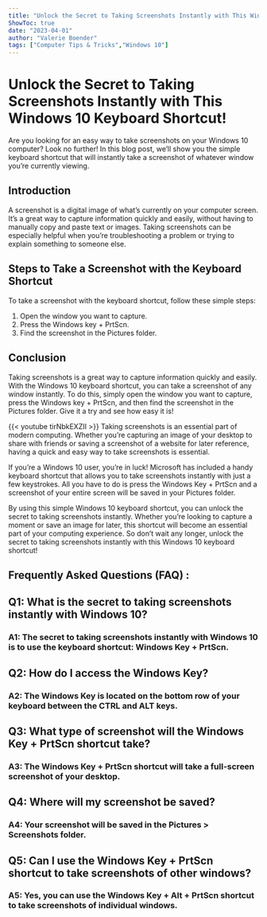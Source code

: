```yaml
---
title: "Unlock the Secret to Taking Screenshots Instantly with This Windows 10 Keyboard Shortcut!"
ShowToc: true 
date: "2023-04-01"
author: "Valerie Boender" 
tags: ["Computer Tips & Tricks","Windows 10"]
---
```

# Unlock the Secret to Taking Screenshots Instantly with This Windows 10 Keyboard Shortcut!

Are you looking for an easy way to take screenshots on your Windows 10 computer? Look no further! In this blog post, we’ll show you the simple keyboard shortcut that will instantly take a screenshot of whatever window you’re currently viewing.

## Introduction

A screenshot is a digital image of what’s currently on your computer screen. It’s a great way to capture information quickly and easily, without having to manually copy and paste text or images. Taking screenshots can be especially helpful when you’re troubleshooting a problem or trying to explain something to someone else.

## Steps to Take a Screenshot with the Keyboard Shortcut

To take a screenshot with the keyboard shortcut, follow these simple steps:

1. Open the window you want to capture.
2. Press the Windows key + PrtScn.
3. Find the screenshot in the Pictures folder.

## Conclusion

Taking screenshots is a great way to capture information quickly and easily. With the Windows 10 keyboard shortcut, you can take a screenshot of any window instantly. To do this, simply open the window you want to capture, press the Windows key + PrtScn, and then find the screenshot in the Pictures folder. Give it a try and see how easy it is!

{{< youtube tirNbkEXZII >}} 
Taking screenshots is an essential part of modern computing. Whether you’re capturing an image of your desktop to share with friends or saving a screenshot of a website for later reference, having a quick and easy way to take screenshots is essential. 

If you’re a Windows 10 user, you’re in luck! Microsoft has included a handy keyboard shortcut that allows you to take screenshots instantly with just a few keystrokes. All you have to do is press the Windows Key + PrtScn and a screenshot of your entire screen will be saved in your Pictures folder.

By using this simple Windows 10 keyboard shortcut, you can unlock the secret to taking screenshots instantly. Whether you’re looking to capture a moment or save an image for later, this shortcut will become an essential part of your computing experience. So don’t wait any longer, unlock the secret to taking screenshots instantly with this Windows 10 keyboard shortcut!

## Frequently Asked Questions (FAQ) :
<h2>Q1: What is the secret to taking screenshots instantly with Windows 10?</h2>

<h3>A1: The secret to taking screenshots instantly with Windows 10 is to use the keyboard shortcut: Windows Key + PrtScn.</h3>

<h2>Q2: How do I access the Windows Key?</h2>

<h3>A2: The Windows Key is located on the bottom row of your keyboard between the CTRL and ALT keys.</h3>

<h2>Q3: What type of screenshot will the Windows Key + PrtScn shortcut take?</h2>

<h3>A3: The Windows Key + PrtScn shortcut will take a full-screen screenshot of your desktop.</h3>

<h2>Q4: Where will my screenshot be saved?</h2>

<h3>A4: Your screenshot will be saved in the Pictures > Screenshots folder.</h3>

<h2>Q5: Can I use the Windows Key + PrtScn shortcut to take screenshots of other windows?</h2>

<h3>A5: Yes, you can use the Windows Key + Alt + PrtScn shortcut to take screenshots of individual windows.</h3>




